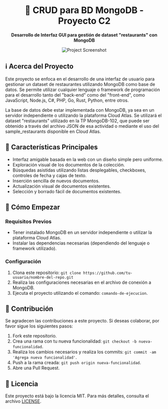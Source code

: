 <h1 align="center">🍔 CRUD para BD MongoDB - Proyecto C2</h1>

<p align="center">
    <strong>Desarrollo de Interfaz GUI para gestión de dataset "restaurants" con MongoDB</strong>
</p>

<p align="center">
    <img src="https://github.com/MiguelCS16/crud-mongodb-nodejs/assets/136426983/ba315ac0-7887-4e57-8c31-6685cd1812b6" alt="Project Screenshot">
</p>

## ℹ️ Acerca del Proyecto

Este proyecto se enfoca en el desarrollo de una interfaz de usuario para gestionar un dataset de restaurantes utilizando MongoDB como base de datos. Se permite utilizar cualquier lenguaje o framework de programación para el desarrollo tanto del "back-end" como del "front-end", como JavaScript, Node.js, C#, PHP, Go, Rust, Python, entre otros.

La base de datos debe estar implementada con MongoDB, ya sea en un servidor independiente o utilizando la plataforma Cloud Atlas. Se utilizará el dataset "restaurants" utilizado en la TP MongoDB-102, que puede ser obtenido a través del archivo JSON de esa actividad o mediante el uso del sample_restaurants disponible en Cloud Atlas.

## 🌟 Características Principales

- Interfaz amigable basada en la web con un diseño simple pero uniforme.
- Exploración visual de los documentos de la colección.
- Búsquedas asistidas utilizando listas desplegables, checkboxes, controles de fecha y cajas de texto.
- Inserción sencilla de nuevos documentos.
- Actualización visual de documentos existentes.
- Selección y borrado fácil de documentos existentes.

## 🚀 Cómo Empezar

### Requisitos Previos

- Tener instalado MongoDB en un servidor independiente o utilizar la plataforma Cloud Atlas.
- Instalar las dependencias necesarias (dependiendo del lenguaje o framework utilizado).

### Configuración

1. Clona este repositorio: `git clone https://github.com/tu-usuario/nombre-del-repo.git`
2. Realiza las configuraciones necesarias en el archivo de conexión a MongoDB.
3. Ejecuta el proyecto utilizando el comando: `comando-de-ejecucion`.

## 🤝 Contribución

Se agradecen las contribuciones a este proyecto. Si deseas colaborar, por favor sigue los siguientes pasos:

1. Fork este repositorio.
2. Crea una rama con tu nueva funcionalidad: `git checkout -b nueva-funcionalidad`.
3. Realiza los cambios necesarios y realiza los commits: `git commit -am 'Agrega nueva funcionalidad'`.
4. Push a la rama creada: `git push origin nueva-funcionalidad`.
5. Abre una Pull Request.

## 📝 Licencia

Este proyecto está bajo la licencia MIT. Para más detalles, consulta el archivo [LICENSE](LICENSE).

